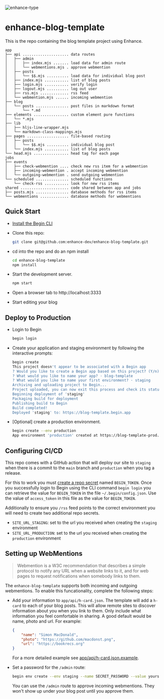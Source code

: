 ![enhance-type](https://user-images.githubusercontent.com/76308/223593101-1f65f07f-49c4-4a13-9203-4ab4ff72f097.svg)

# enhance-blog-template

This is the repo containing the blog template project using Enhance.

```
app
├── api ..................... data routes
│   ├── admin
│   │   ├── index.mjs ....... load data for admin route
│   │   └── webmentions.mjs . approve webmention
│   ├── posts
│   │   └── $$.mjs .......... load data for individual blog post
│   ├── index.mjs ........... list of blog posts
│   ├── login.mjs ........... verify login
│   ├── logout.mjs .......... log out user
│   ├── rss.mjs ............. rss feed
│   └── webmention.mjs ...... incoming webmention
├── blog
│   └── posts ............... post files in markdown format
│       └── *.md
├── elements ................ custom element pure functions
│   └── *.mjs
├── lib
│   ├── hljs-line-wrapper.mjs
│   └── markdown-class-mappings.mjs
├── pages ................... file-based routing
│   ├── posts
│   │   └── $$.mjs .......... individual blog post
│   └── index.mjs ........... list of blog posts
└── head.mjs ................ head tag for each page
jobs
├── events
│   ├── check-webmention .... check new rss item for a webmention
│   ├── incoming-webmention . accept incoming webmention
│   └── outgoing-webmention . send outgoing webmention
└── scheduled ............... scheduled functions
    └── check-rss ........... look for new rss items
shared ...................... code shared between app and jobs
├── posts.mjs ............... database methods for rss items
└── webmentions ............. database methods for webmentions
```

## Quick Start

- [Install the Begin CLI](https://begin.com/docs/)
- Clone this repo:

  ```bash
  git clone git@github.com:enhance-dev/enhance-blog-template.git
  ```

- cd into the repo and do an npm install

    ```bash
    cd enhance-blog-template
    npm install
    ```
- Start the development server.

    ```bash
    npm start
    ```
 - Open a browser tab to http://localhost:3333
 - Start editing your blog

 ## Deploy to Production

- Login to Begin

    ```bash
    begin login
    ```

- Create your application and staging environment by following the interactive prompts:

    ```bash
    begin create
    This project doesn't appear to be associated with a Begin app
    ? Would you like to create a Begin app based on this project? (Y/n) · true
    ? What would you like to name your app? · blog-template
    ? What would you like to name your first environment? · staging
    Archiving and uploading project to Begin...
    Project uploaded, you can now exit this process and check its status with: begin deploy --status
    Beginning deployment of 'staging'
    Packaging build for deployment
    Publishing build to Begin
    Build completed!
    Deployed 'staging' to: https://blog-template.begin.app
    ```
- [Optional] create a production environment.

    ```bash
    begin create --env production
    App environment 'production' created at https://blog-template-prod.begin.app
    ```

## Configuring CI/CD

This repo comes with a GitHub action that will deploy our site to `staging` when there is a commit to the `main` branch and `production` when you tag a release.

For this to work you must [create a repo secret](https://docs.github.com/en/actions/security-guides/encrypted-secrets#creating-encrypted-secrets-for-a-repository) named `BEGIN_TOKEN`. Once you successfully login to Begin using the CLI command `begin login` you can retrieve the value for `BEGIN_TOKEN` in the file `~/.begin/config.json`. Use the value of `access_token` in this file as the value for `BEGIN_TOKEN`.

Additionally to ensure you `/rss` feed points to the correct environment you will need to create two additional repo secrets.

- `SITE_URL_STAGING`: set to the url you received when creating the `staging` environment
- `SITE_URL_PRODUCTION`: set to  the url you received when creating the `production` environment

## Setting up WebMentions

> Webmention is a W3C recommendation that describes a simple protocol to notify any URL when a website links to it, and for web pages to request notifications when somebody links to them.

The `enhance-blog-template` supports both incoming and outgoing webmentions. To enable this funcationality, complete the following steps:

- Add your information to `app/api/h-card.json`. The template will add a `h-card` to each of your blog posts. This will allow remote sites to discover information about you when you link to them. Only include what information you feel comfortable in sharing. A good default would be name, photo and url. For example:

    ```json
    {
        "name": "Simon MacDonald",
        "photo": "https://github.com/macdonst.png",
        "url": "https://bookrecs.org"
    }
    ```

    For a more detailed example see [app/api/h-card.json.example](./app/api/h-card.json.example).

- Set a password for the `/admin` route:

    ```bash
    begin env create --env staging --name SECRET_PASSWORD --value yoursecretpassword
    ```

    You can use the `/admin` route to approve incoming webmentions. They won't show up under your blog post until you approve them.
